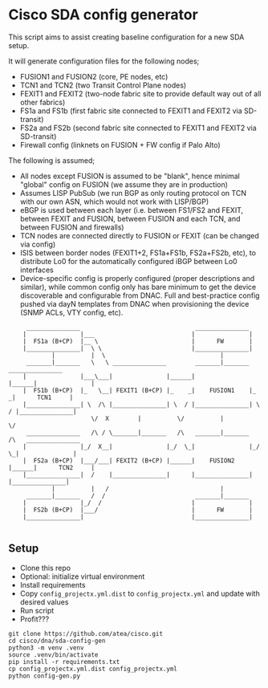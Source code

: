 # Cisco SDA config generator
This script aims to assist creating baseline configuration for a new SDA setup.

It will generate configuration files for the following nodes;

 * FUSION1 and FUSION2 (core, PE nodes, etc)
 * TCN1 and TCN2 (two Transit Control Plane nodes)
 * FEXIT1 and FEXIT2 (two-node fabric site to provide default way out of all other fabrics)
 * FS1a and FS1b (first fabric site connected to FEXIT1 and FEXIT2 via SD-transit)
 * FS2a and FS2b (second fabric site connected to FEXIT1 and FEXIT2 via SD-transit)
 * Firewall config (linknets on FUSION + FW config if Palo Alto)

The following is assumed;

 * All nodes except FUSION is assumed to be "blank", hence minimal "global" config on FUSION (we assume they are in production)
 * Assumes LISP PubSub (we run BGP as only routing protocol on TCN with our own ASN, which would not work with LISP/BGP)
 * eBGP is used between each layer (i.e. between FS1/FS2 and FEXIT, between FEXIT and FUSION, between FUSION and each TCN, and between FUSION and firewalls)
 * TCN nodes are connected directly to FUSION or FEXIT (can be changed via config)
 * ISIS between border nodes (FEXIT1+2, FS1a+FS1b, FS2a+FS2b, etc), to distribute Lo0 for the automatically configured iBGP between Lo0 interfaces
 * Device-specific config is properly configured (proper descriptions and similar), while common config only has bare minimum to get the device discoverable and configurable from DNAC. Full and best-practice config pushed via dayN templates from DNAC when provisioning the device (SNMP ACLs, VTY config, etc).

```
     _______________                                _______________                         
    |               |___                           |               |                        
    |  FS1a (B+CP)  |__ \                          |      FW       |                        
    |_______________|  \ \                         |_______________|                        
            |          |  \                                |                                
     _______|_______   \   \ _______________        _______|_______        _______________
    |               |___\___|               |______|               |______|               |
    |  FS1b (B+CP)  |_   \__| FEXIT1 (B+CP) |_    _|    FUSION1    |_    _|      TCN1     |
    |_______________| \  /\ |_______________| \  / |_______________| \  / |_______________|
                       \/  X        |          \/          |          \/         
     _______________   /\ / \_______|_______   /\   _______|_______   /\   _______________
    |               |_/  X__|               |_/  \_|               |_/  \_|               |
    |  FS2a (B+CP)  |___/___| FEXIT2 (B+CP) |______|    FUSION2    |______|      TCN2     |
    |_______________|  /    |_______________|      |_______________|      |_______________|
            |          |   /                               |                                
     _______|_______   /  /                         _______|_______                         
    |               |_/  /                         |               |                        
    |  FS2b (B+CP)  |___/                          |      FW       |                        
    |_______________|                              |_______________|                        
 
```

## Setup
 * Clone this repo
 * Optional: initialize virtual environment
 * Install requirements
 * Copy `config_projectx.yml.dist` to `config_projectx.yml` and update with desired values
 * Run script
 * Profit???

```
git clone https://github.com/atea/cisco.git
cd cisco/dna/sda-config-gen
python3 -m venv .venv
source .venv/bin/activate
pip install -r requirements.txt
cp config_projectx.yml.dist config_projectx.yml
python config-gen.py
```
